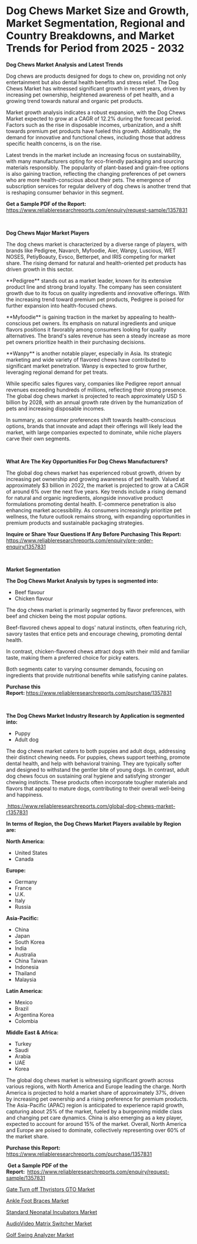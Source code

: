 <p><h1>Dog Chews Market Size and Growth, Market Segmentation, Regional and Country Breakdowns, and Market Trends for Period from 2025 -  2032</h1></p><p><strong>Dog Chews Market Analysis and Latest Trends</strong></p>
<p><p>Dog chews are products designed for dogs to chew on, providing not only entertainment but also dental health benefits and stress relief. The Dog Chews Market has witnessed significant growth in recent years, driven by increasing pet ownership, heightened awareness of pet health, and a growing trend towards natural and organic pet products. </p><p>Market growth analysis indicates a robust expansion, with the Dog Chews Market expected to grow at a CAGR of 12.2% during the forecast period. Factors such as the rise in disposable incomes, urbanization, and a shift towards premium pet products have fueled this growth. Additionally, the demand for innovative and functional chews, including those that address specific health concerns, is on the rise. </p><p>Latest trends in the market include an increasing focus on sustainability, with many manufacturers opting for eco-friendly packaging and sourcing materials responsibly. The popularity of plant-based and grain-free options is also gaining traction, reflecting the changing preferences of pet owners who are more health-conscious about their pets. The emergence of subscription services for regular delivery of dog chews is another trend that is reshaping consumer behavior in this segment.</p></p>
<p><strong>Get a Sample PDF of the Report:&nbsp;</strong> <a href="https://www.reliableresearchreports.com/enquiry/request-sample/1357831?utm_campaign=2197&utm_medium=2&utm_source=Github&utm_content=ia&utm_term=05022025&utm_id=dog-chews">https://www.reliableresearchreports.com/enquiry/request-sample/1357831</a></p>
<p>&nbsp;</p>
<p><strong>Dog Chews Major Market Players</strong></p>
<p><p>The dog chews market is characterized by a diverse range of players, with brands like Pedigree, Navarch, Myfoodie, Aier, Wanpy, Luscious, WET NOSES, PetiyBoauty, Evsco, Betterpet, and IRIS competing for market share. The rising demand for natural and health-oriented pet products has driven growth in this sector.</p><p>**Pedigree** stands out as a market leader, known for its extensive product line and strong brand loyalty. The company has seen consistent growth due to its focus on quality ingredients and innovative offerings. With the increasing trend toward premium pet products, Pedigree is poised for further expansion into health-focused chews.</p><p>**Myfoodie** is gaining traction in the market by appealing to health-conscious pet owners. Its emphasis on natural ingredients and unique flavors positions it favorably among consumers looking for quality alternatives. The brand's sales revenue has seen a steady increase as more pet owners prioritize health in their purchasing decisions.</p><p>**Wanpy** is another notable player, especially in Asia. Its strategic marketing and wide variety of flavored chews have contributed to significant market penetration. Wanpy is expected to grow further, leveraging regional demand for pet treats.</p><p>While specific sales figures vary, companies like Pedigree report annual revenues exceeding hundreds of millions, reflecting their strong presence. The global dog chews market is projected to reach approximately USD 5 billion by 2028, with an annual growth rate driven by the humanization of pets and increasing disposable incomes.</p><p>In summary, as consumer preferences shift towards health-conscious options, brands that innovate and adapt their offerings will likely lead the market, with large companies expected to dominate, while niche players carve their own segments.</p></p>
<p>&nbsp;</p>
<p><strong>What Are The Key Opportunities For Dog Chews Manufacturers?</strong></p>
<p><p>The global dog chews market has experienced robust growth, driven by increasing pet ownership and growing awareness of pet health. Valued at approximately $3 billion in 2022, the market is projected to grow at a CAGR of around 6% over the next five years. Key trends include a rising demand for natural and organic ingredients, alongside innovative product formulations promoting dental health. E-commerce penetration is also enhancing market accessibility. As consumers increasingly prioritize pet wellness, the future outlook remains strong, with expanding opportunities in premium products and sustainable packaging strategies.</p></p>
<p><strong>Inquire or Share Your Questions If Any Before Purchasing This Report:</strong> <a href="https://www.reliableresearchreports.com/enquiry/pre-order-enquiry/1357831?utm_campaign=2197&utm_medium=2&utm_source=Github&utm_content=ia&utm_term=05022025&utm_id=dog-chews">https://www.reliableresearchreports.com/enquiry/pre-order-enquiry/1357831</a></p>
<p>&nbsp;</p>
<p><strong>Market Segmentation</strong></p>
<p><strong>The Dog Chews Market Analysis by types is segmented into:</strong></p>
<p><ul><li>Beef flavour</li><li>Chicken flavour</li></ul></p>
<p><p>The dog chews market is primarily segmented by flavor preferences, with beef and chicken being the most popular options. </p><p>Beef-flavored chews appeal to dogs' natural instincts, often featuring rich, savory tastes that entice pets and encourage chewing, promoting dental health. </p><p>In contrast, chicken-flavored chews attract dogs with their mild and familiar taste, making them a preferred choice for picky eaters. </p><p>Both segments cater to varying consumer demands, focusing on ingredients that provide nutritional benefits while satisfying canine palates.</p></p>
<p><strong>Purchase this Report:&nbsp;</strong><a href="https://www.reliableresearchreports.com/purchase/1357831?utm_campaign=2197&utm_medium=2&utm_source=Github&utm_content=ia&utm_term=05022025&utm_id=dog-chews">https://www.reliableresearchreports.com/purchase/1357831</a></p>
<p>&nbsp;</p>
<p><strong>The Dog Chews Market Industry Research by Application is segmented into:</strong></p>
<p><ul><li>Puppy</li><li>Adult dog</li></ul></p>
<p><p>The dog chews market caters to both puppies and adult dogs, addressing their distinct chewing needs. For puppies, chews support teething, promote dental health, and help with behavioral training. They are typically softer and designed to withstand the gentler bite of young dogs. In contrast, adult dog chews focus on sustaining oral hygiene and satisfying stronger chewing instincts. These products often incorporate tougher materials and flavors that appeal to mature dogs, contributing to their overall well-being and happiness.</p></p>
<p><a href="https://www.reliableresearchreports.com/global-dog-chews-market-r1357831?utm_campaign=2197&utm_medium=2&utm_source=Github&utm_content=ia&utm_term=05022025&utm_id=dog-chews">&nbsp;https://www.reliableresearchreports.com/global-dog-chews-market-r1357831</a></p>
<p><strong>In terms of Region, the Dog Chews Market Players available by Region are:</strong></p>
<p>
    <p> <strong> North America: </strong>
        <ul>
            <li>United States</li>
            <li>Canada</li>
        </ul>
        </p> 
    <p> <strong> Europe: </strong>
        <ul>
            <li>Germany</li>
            <li>France</li>
            <li>U.K.</li>
            <li>Italy</li>
            <li>Russia</li>
        </ul>
        </p> 
    <p> <strong> Asia-Pacific: </strong>
        <ul>
            <li>China</li>
            <li>Japan</li>
            <li>South Korea</li>
            <li>India</li>
            <li>Australia</li>
            <li>China Taiwan</li>
            <li>Indonesia</li>
            <li>Thailand</li>
            <li>Malaysia</li>
        </ul>
        </p> 
    <p> <strong> Latin America: </strong>
        <ul>
            <li>Mexico</li>
            <li>Brazil</li>
            <li>Argentina Korea</li>
            <li>Colombia</li>
        </ul>
        </p> 
    <p> <strong> Middle East & Africa: </strong>
        <ul>
            <li>Turkey</li>
            <li>Saudi</li>
            <li>Arabia</li>
            <li>UAE</li>
            <li>Korea</li>
        </ul>
    </p>
    </p>
<p><p>The global dog chews market is witnessing significant growth across various regions, with North America and Europe leading the charge. North America is projected to hold a market share of approximately 37%, driven by increasing pet ownership and a rising preference for premium products. The Asia-Pacific (APAC) region is anticipated to experience rapid growth, capturing about 25% of the market, fueled by a burgeoning middle class and changing pet care dynamics. China is also emerging as a key player, expected to account for around 15% of the market. Overall, North America and Europe are poised to dominate, collectively representing over 60% of the market share.</p></p>
<p><strong>Purchase this Report: </strong><a href="https://www.reliableresearchreports.com/purchase/1357831?utm_campaign=2197&utm_medium=2&utm_source=Github&utm_content=ia&utm_term=05022025&utm_id=dog-chews">https://www.reliableresearchreports.com/purchase/1357831</a></p>
<p>&nbsp;<strong>Get a Sample PDF of the Report:&nbsp;&nbsp;</strong><a href="https://www.reliableresearchreports.com/enquiry/request-sample/1357831?utm_campaign=2197&utm_medium=2&utm_source=Github&utm_content=ia&utm_term=05022025&utm_id=dog-chews">https://www.reliableresearchreports.com/enquiry/request-sample/1357831</a></p>
<p><strong></strong></p>
<p><p><a href="https://www.linkedin.com/pulse/annual-growth-gate-turn-off-thyristors-gto-market-105-jfdif?utm_campaign=2197&utm_medium=2&utm_source=Github&utm_content=ia&utm_term=05022025&utm_id=dog-chews">Gate Turn off Thyristors GTO Market</a></p><p><a href="https://www.linkedin.com/pulse/market-dynamics-detailed-examination-ankle-foot-braces-8tp9f?utm_campaign=2197&utm_medium=2&utm_source=Github&utm_content=ia&utm_term=05022025&utm_id=dog-chews">Ankle Foot Braces Market</a></p><p><a href="https://www.linkedin.com/pulse/comprehensive-evaluation-sustainability-standard-neonatal-nqxcc?utm_campaign=2197&utm_medium=2&utm_source=Github&utm_content=ia&utm_term=05022025&utm_id=dog-chews">Standard Neonatal Incubators Market</a></p><p><a href="https://www.linkedin.com/pulse/revolutionizing-success-in-depth-review-theglobal-audiovideo-ggw0f?utm_campaign=2197&utm_medium=2&utm_source=Github&utm_content=ia&utm_term=05022025&utm_id=dog-chews">AudioVideo Matrix Switcher Market</a></p><p><a href="https://www.linkedin.com/pulse/projected-cagr-9-golf-swing-analyzer-market-analysis-report-3upjf?utm_campaign=2197&utm_medium=2&utm_source=Github&utm_content=ia&utm_term=05022025&utm_id=dog-chews">Golf Swing Analyzer Market</a></p></p>